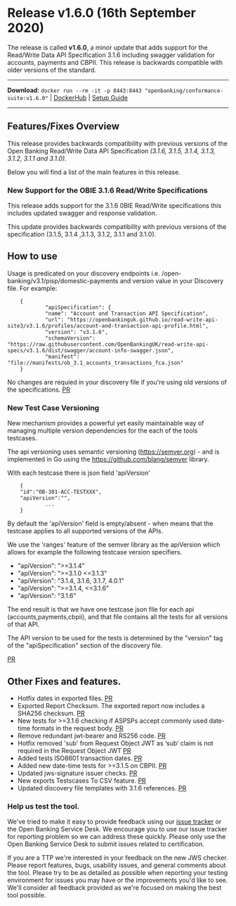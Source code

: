 # Release v1.6.0 (16th September 2020)

The release is called **v1.6.0**, a minor update that adds support for the Read/Write Data API Specification 3.1.6 including swagger validation for accounts, payments and CBPII. This release is backwards compatible with older versions of the standard.

---
**Download**: `docker run --rm -it -p 8443:8443 "openbanking/conformance-suite:v1.6.0"` | [DockerHub](https://hub.docker.com/r/openbanking/conformance-suite) | [Setup Guide](https://github.com/OpenBankingUK/conformance-suite/blob/develop/docs/setup-guide.md)

---

## Features/Fixes Overview

This release provides backwards compatibility with previous versions of the Open Banking Read/Write Data API Specification *(3.1.6, 3.1.5, 3.1.4, 3.1.3, 3.1.2, 3.1.1 and 3.1.0)*. 

Below you will find a list of the main features in this release.

### New Support for the OBIE 3.1.6 Read/Write Specifications

This release adds support for the 3.1.6 0BIE Read/Write specifications this includes updated swagger and response validation.

This update provides backwards compatibility with previous versions of the specification (3.1.5, 3.1.4 ,3.1.3, 3.1.2, 3.1.1 and 3.1.0).

## How to use

Usage is predicated on your discovery endpoints i.e. /open-banking/v3.1/pisp/domestic-payments and version value in your Discovery file. For example:

```
    {
            "apiSpecification": {
            "name": "Account and Transaction API Specification",
            "url": "https://openbankinguk.github.io/read-write-api-site3/v3.1.6/profiles/account-and-transaction-api-profile.html",
            "version": "v3.1.6",
            "schemaVersion": "https://raw.githubusercontent.com/OpenBankingUK/read-write-api-specs/v3.1.6/dist/swagger/account-info-swagger.json",
            "manifest": "file://manifests/ob_3.1_accounts_transactions_fca.json"
    }

```

No changes are requied in your discovery file if you're using old versions of the specifications. 
[PR](https://bitbucket.org/openbankingteam/conformance-suite/pull-requests/543)


### New Test Case Versioning

New mechanism provides a powerful yet easily maintainable way of managing multiple version dependencies for the each of the tools testcases.

The api versioning uses semantic versioning (https://semver.org) - and is implemented in Go using the https://github.com/blang/semver library.

With each testcase there is json field  'apiVersion'

```
    {
    "id":"OB-301-ACC-TESTXXX",
    "apiVersion":"",
            ...
    }
```

By default the 'apiVersion' field is empty/absent - when means that the testcase applies to all supported versions of the APIs.

We use the 'ranges' feature of the semver library as the apiVersion which allows for example the following testcase version specifiers.

* "apiVersion": ">=3.1.4"
* "apiVersion": ">=3.1.0 <=3.1.3"
* "apiVersion": "3.1.4, 3.1.6, 3.1.7, 4.0.1"
* "apiVersion": ">=3.1.4, <=3.1.6"
* "apiVersion": "3.1.6"

The end result is that we have one testcase json file for each api (accounts,payments,cbpii), and that file contains all the tests for all versions of that API. 

The API version to be used for the tests is determined by the "version" tag of the "apiSpecification" section of the discovery file.

[PR](https://bitbucket.org/openbankingteam/conformance-suite/pull-requests/546)

## Other Fixes and features.

* Hotfix dates in exported files. [PR](https://bitbucket.org/openbankingteam/conformance-suite/pull-requests/544)
* Exported Report Checksum. The exported report now includes a SHA256 checksum. [PR](https://bitbucket.org/openbankingteam/conformance-suite/pull-requests/542)
* New tests for >=3.1.6 checking if ASPSPs accept commonly used date-time formats in the request body. [PR](https://bitbucket.org/openbankingteam/conformance-suite/pull-requests/545)
* Remove redundant jwt-bearer and RS256 code. [PR](https://bitbucket.org/openbankingteam/conformance-suite/pull-requests/549)
* Hotfix removed 'sub' from Request Object JWT as ‘sub’ claim is not required in the Request Object JWT [PR](https://bitbucket.org/openbankingteam/conformance-suite/pull-requests/549)
* Added tests ISO8601 transaction dates. [PR](https://bitbucket.org/openbankingteam/conformance-suite/pull-requests/547)
* Added new date-time tests for >=3.1.5 on CBPII. [PR](https://bitbucket.org/openbankingteam/conformance-suite/pull-requests/548)
* Updated jws-signature issuer checks. [PR](https://bitbucket.org/openbankingteam/conformance-suite/pull-requests/551)
* New exports Testscases To CSV feature. [PR](https://bitbucket.org/openbankingteam/conformance-suite/pull-requests/552)
* Updated discovery file templates with 3.1.6 references. [PR](https://bitbucket.org/openbankingteam/conformance-suite/pull-requests/557)

### Help us test the tool.

We've tried to make it easy to provide feedback using our [issue tracker](https://bitbucket.org/openbankingteam/conformance-suite/issues?status=new&status=open) or the Open Banking Service Desk. We encourage you to use our issue tracker for reporting problem so we can address these quickly. Please only use the Open Banking Service Desk to submit issues related to certification.

If you are a TTP we're interested in your feedback on the new JWS checker. Please report features, bugs, usability issues, and general comments about the tool. Please try to be as detailed as possible when reporting your testing environment for issues you may have or the improvements you'd like to see. We'll consider all feedback provided as we're focused on making the best tool possible.